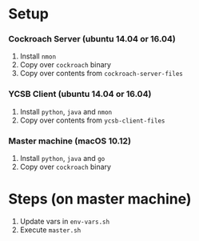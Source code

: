 # Setup
### Cockroach Server (ubuntu 14.04 or 16.04)
1. Install `nmon`
2. Copy over `cockroach` binary
3. Copy over contents from `cockroach-server-files`

### YCSB Client (ubuntu 14.04 or 16.04)
1. Install `python`, `java` and `nmon`
2. Copy over contents from `ycsb-client-files`

### Master machine (macOS 10.12)
1. Install `python`, `java` and `go`
2. Copy over `cockroach` binary

# Steps (on master machine)
1. Update vars in `env-vars.sh`
2. Execute `master.sh`
